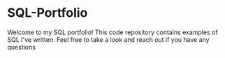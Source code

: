 # SQL-Portfolio
Welcome to my SQL portfolio! This code repository contains examples of SQL I've written. Feel free to take a look and reach out if you have any questions
